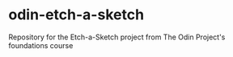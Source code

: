 # odin-etch-a-sketch
Repository for the Etch-a-Sketch project from The Odin Project's foundations course
